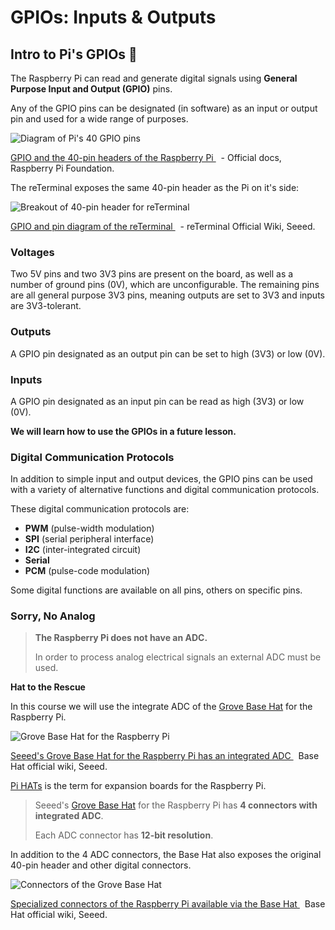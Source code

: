 # GPIOs: Inputs & Outputs


## Intro to Pi's GPIOs 🥧

The Raspberry Pi can read and generate digital signals using **General Purpose Input and Output (GPIO)** pins.

Any of the GPIO pins can be designated (in software) as an input or output pin and used for a wide range of purposes.

![Diagram of Pi's 40 GPIO pins](7-gpio-pi-40-pin-reference%201.png)
<p class=img-info>
	<a href="https://www.raspberrypi.com/documentation/computers/os.html#gpio-and-the-40-pin-header"> GPIO and the 40-pin headers of the Raspberry Pi </a>&nbsp; - Official docs, Raspberry Pi Foundation.
</p>

The reTerminal exposes the same 40-pin header as the Pi on it's side:

![Breakout of 40-pin header for reTerminal](7-gpio-reterminal-40-pin-header%201.png)
<p class=img-info>
	<a href="https://wiki.seeedstudio.com/reTerminal/#pinout-diagram"> GPIO and pin diagram of the reTerminal </a>&nbsp; - reTerminal Official Wiki, Seeed.
</p>


### Voltages

Two 5V pins and two 3V3 pins are present on the board, as well as a number of ground pins (0V), which are unconfigurable. The remaining pins are all general purpose 3V3 pins, meaning outputs are set to 3V3 and inputs are 3V3-tolerant.

### Outputs

A GPIO pin designated as an output pin can be set to high (3V3) or low (0V).

### Inputs

A GPIO pin designated as an input pin can be read as high (3V3) or low (0V).

**We will learn how to use the GPIOs in a future lesson.**

### Digital Communication Protocols

In addition to simple input and output devices, the GPIO pins can be used with a variety of alternative functions and digital communication protocols.

These digital communication protocols are:

- **PWM** (pulse-width modulation)
- **SPI** (serial peripheral interface)
- **I2C** (inter-integrated circuit)
- **Serial**
- **PCM** (pulse-code modulation)

Some digital functions are available on all pins, others on specific pins.


### Sorry, No Analog

> **The Raspberry Pi does not have an ADC.** 
> 
> In order to process analog electrical signals an external ADC must be used.


**Hat to the Rescue**

In this course we will use the integrate ADC of the [Grove Base Hat](https://wiki.seeedstudio.com/Grove_Base_Hat_for_Raspberry_Pi/) for the Raspberry Pi.

![Grove Base Hat for the Raspberry Pi](https://files.seeedstudio.com/wiki/Grove_Base_Hat_for_Raspberry_Pi/img/main.jpg)
 <p class=img-info>
	<a href="https://wiki.seeedstudio.com/Grove_Base_Hat_for_Raspberry_Pi/"> Seeed's Grove Base Hat for the Raspberry Pi has an integrated ADC </a>&nbsp; Base Hat official wiki, Seeed.
</p>

[Pi HATs](https://www.tomshardware.com/best-picks/best-raspberry-pi-hats) is the term for expansion boards for the Raspberry Pi.

> Seeed's [Grove Base Hat](https://wiki.seeedstudio.com/Grove_Base_Hat_for_Raspberry_Pi/) for the Raspberry Pi has **4 connectors with integrated ADC**.
> 
> Each ADC connector has **12-bit resolution**.

In addition to the 4 ADC connectors, the Base Hat also exposes the original 40-pin header and other digital connectors.

![Connectors of the Grove Base Hat](https://files.seeedstudio.com/wiki/Grove_Base_Hat_for_Raspberry_Pi/img/pin-out/overview.jpg)
<p class=img-info>
	<a href="https://wiki.seeedstudio.com/Grove_Base_Hat_for_Raspberry_Pi/"> Specialized connectors of the Raspberry Pi available via the Base Hat </a>&nbsp; Base Hat official wiki, Seeed.
</p>
